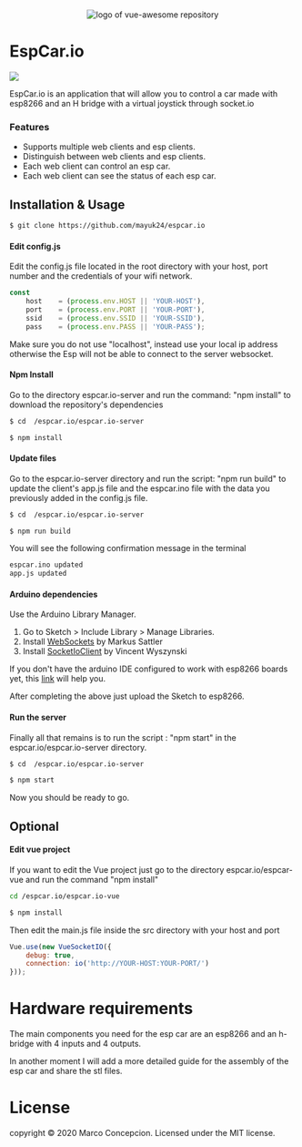 <p align="center">
  <br>
  <img  src="https://mayuk24.github.io/img/mayukhex180name.png" alt="logo of vue-awesome repository">
  <br>
<p>
	
# EspCar.io
![](https://mayuk24.github.io/img/espcar/espcar-view.jpg)

EspCar.io is an application that will allow you to control a car made with esp8266 and an H bridge  with a virtual joystick through socket.io
### Features

- Supports multiple web clients and esp clients.
- Distinguish between web clients and esp clients.
- Each web client can control an esp car.
- Each web client can see the status of each esp car.

## Installation & Usage

```bash
$ git clone https://github.com/mayuk24/espcar.io
```

#### Edit  config.js

Edit the config.js file located in the root directory with your host, port number and the credentials of your wifi network.

```javascript
const
	host	= (process.env.HOST || 'YOUR-HOST'),
	port	= (process.env.PORT || 'YOUR-PORT'),
	ssid	= (process.env.SSID || 'YOUR-SSID'),
	pass	= (process.env.PASS || 'YOUR-PASS');
```

Make sure you do not use "localhost", instead use your local ip address otherwise the Esp will not be able to connect to the server websocket.

#### Npm Install

Go to the directory espcar.io-server and run the command: "npm install" to download the repository's dependencies

```bash
$ cd  /espcar.io/espcar.io-server
```

```bash
$ npm install
```

#### Update files

Go to the espcar.io-server directory and run the script: "npm run build" to update the client's app.js file and the espcar.ino file with the data you previously added in the config.js file.

```bash
$ cd  /espcar.io/espcar.io-server
```

```bash
$ npm run build
```

You will see the following confirmation message in the terminal

```bash
espcar.ino updated
app.js updated
```


#### Arduino dependencies

Use the Arduino Library Manager.
1. Go to Sketch > Include Library > Manage Libraries.
2. Install [WebSockets](https://github.com/Links2004/arduinoWebSockets) by Markus Sattler
3. Install [SocketIoClient](https://github.com/timum-viw/socket.io-client/) by Vincent Wyszynski

If you don't have the arduino IDE configured to work with esp8266 boards yet, this [link](https://randomnerdtutorials.com/how-to-install-esp8266-board-arduino-ide/) will help you.

After completing the above just upload the Sketch to esp8266.

#### Run the server

Finally all that remains is to run the script : "npm start"  in the espcar.io/espcar.io-server directory.

```bash
$ cd  /espcar.io/espcar.io-server
```

```bash
$ npm start
```


Now you should be ready to go.

## Optional
#### Edit vue project

If you want to edit the Vue project just go to the directory espcar.io/espcar-vue and run the command "npm install"

```bash
cd /espcar.io/espcar.io-vue
```

```bash
$ npm install 
```
Then edit the main.js file inside the src directory with your host and port

```javascript
Vue.use(new VueSocketIO({
	debug: true,
	connection: io('http://YOUR-HOST:YOUR-PORT/')
}));
```
# Hardware requirements
The main components you need for the esp car are an esp8266 and an h-bridge with 4 inputs and 4 outputs.

In another moment I will add a more detailed guide for the assembly of the esp car and share the stl files.

# License
copyright &copy; 2020 Marco Concepcion. Licensed under the MIT license.

